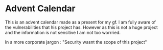 # Advent Calendar

This is an advent calendar made as a present for my gf. I am fully aware of the vulnerabilities that his project has. However as this is
not a huge project and the information is not sensitive I am not too worrried. 

In a more corporate jargon : "Security wasnt the scope of this project"

